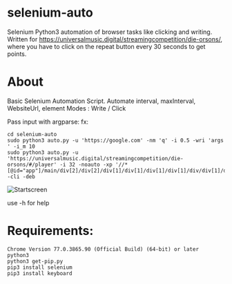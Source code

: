 # selenium-auto
Selenium Python3 automation of browser tasks like clicking and writing. Written for https://universalmusic.digital/streamingcompetition/die-orsons/, where you have to click on the repeat button every 30 seconds to get points.

# About
Basic Selenium Automation Script.
Automate interval, maxInterval, WebsiteUrl, element
Modes : Write / Click
  
Pass input with argparse: fx:
```
cd selenium-auto
sudo python3 auto.py -u 'https://google.com' -nm 'q' -i 0.5 -wri 'args ' -i_m 10 
sudo python3 auto.py -u 'https://universalmusic.digital/streamingcompetition/die-orsons/#/player' -i 32 -noauto -xp '//*[@id="app"]/main/div[2]/div[2]/div[1]/div[1]/div[1]/div[1]/div/div[1]/div[4]/div[2]/button[2]' -cli -deb
```

![Startscreen](../master/gitreadme/running.gif)

use -h for help

# Requirements:
```
Chrome Version 77.0.3865.90 (Official Build) (64-bit) or later
python3
python3 get-pip.py
pip3 install selenium
pip3 install keyboard
```
